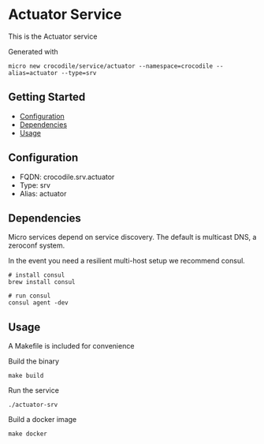 # Actuator Service

This is the Actuator service

Generated with

```
micro new crocodile/service/actuator --namespace=crocodile --alias=actuator --type=srv
```

## Getting Started

- [Configuration](#configuration)
- [Dependencies](#dependencies)
- [Usage](#usage)

## Configuration

- FQDN: crocodile.srv.actuator
- Type: srv
- Alias: actuator

## Dependencies

Micro services depend on service discovery. The default is multicast DNS, a zeroconf system.

In the event you need a resilient multi-host setup we recommend consul.

```
# install consul
brew install consul

# run consul
consul agent -dev
```

## Usage

A Makefile is included for convenience

Build the binary

```
make build
```

Run the service
```
./actuator-srv
```

Build a docker image
```
make docker
```